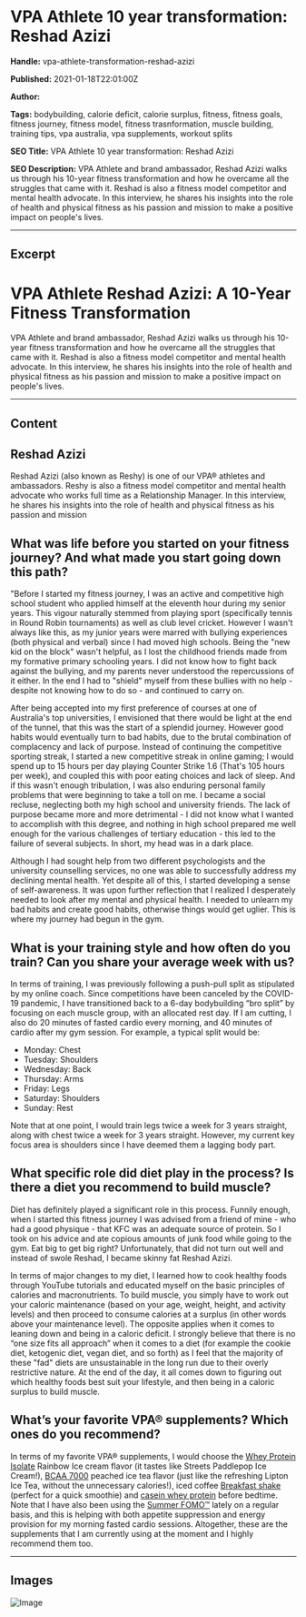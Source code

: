 # VPA Athlete 10 year transformation: Reshad Azizi

**Handle:** vpa-athlete-transformation-reshad-azizi

**Published:** 2021-01-18T22:01:00Z

**Author:**  

**Tags:** bodybuilding, calorie deficit, calorie surplus, fitness, fitness goals, fitness journey, fitness model, fitness trasnformation, muscle building, training tips, vpa australia, vpa supplements, workout splits

**SEO Title:** VPA Athlete 10 year transformation: Reshad Azizi 

**SEO Description:** VPA Athlete and brand ambassador, Reshad Azizi walks us through his 10-year fitness transformation and how he overcame all the struggles that came with it. Reshad is also a fitness model competitor and mental health advocate. In this interview, he shares his insights into the role of health and physical fitness as his passion and mission to make a positive impact on people's lives.

---

## Excerpt

# VPA Athlete Reshad Azizi: A 10-Year Fitness Transformation

VPA Athlete and brand ambassador, Reshad Azizi walks us through his 10-year fitness transformation and how he overcame all the struggles that came with it. Reshad is also a fitness model competitor and mental health advocate. In this interview, he shares his insights into the role of health and physical fitness as his passion and mission to make a positive impact on people's lives.

---

## Content

## Reshad Azizi

Reshad Azizi (also known as Reshy) is one of our VPA® athletes and ambassadors. Reshy is also a fitness model competitor and mental health advocate who works full time as a Relationship Manager. In this interview, he shares his insights into the role of health and physical fitness as his passion and mission

## What was life before you started on your fitness journey? And what made you start going down this path?

"Before I started my fitness journey, I was an active and competitive high school student who applied himself at the eleventh hour during my senior years. This vigour naturally stemmed from playing sport (specifically tennis in Round Robin tournaments) as well as club level cricket. However I wasn't always like this, as my junior years were marred with bullying experiences (both physical and verbal) since I had moved high schools. Being the "new kid on the block" wasn't helpful, as I lost the childhood friends made from my formative primary schooling years. I did not know how to fight back against the bullying, and my parents never understood the repercussions of it either. In the end I had to "shield" myself from these bullies with no help - despite not knowing how to do so - and continued to carry on.

After being accepted into my first preference of courses at one of Australia's top universities, I envisioned that there would be light at the end of the tunnel, that this was the start of a splendid journey. However good habits would eventually turn to bad habits, due to the brutal combination of complacency and lack of purpose. Instead of continuing the competitive sporting streak, I started a new competitive streak in online gaming; I would spend up to 15 hours per day playing Counter Strike 1.6 (That's 105 hours per week), and coupled this with poor eating choices and lack of sleep. And if this wasn't enough tribulation, I was also enduring personal family problems that were beginning to take a toll on me. I became a social recluse, neglecting both my high school and university friends. The lack of purpose became more and more detrimental - I did not know what I wanted to accomplish with this degree, and nothing in high school prepared me well enough for the various challenges of tertiary education - this led to the failure of several subjects. In short, my head was in a dark place.

Although I had sought help from two different psychologists and the university counselling services, no one was able to successfully address my declining mental health. Yet despite all of this, I started developing a sense of self-awareness. It was upon further reflection that I realized I desperately needed to look after my mental and physical health. I needed to unlearn my bad habits and create good habits, otherwise things would get uglier. This is where my journey had begun in the gym.

## What is your training style and how often do you train? Can you share your average week with us?

In terms of training, I was previously following a push-pull split as stipulated by my online coach. Since competitions have been canceled by the COVID-19 pandemic, I have transitioned back to a 6-day bodybuilding “bro split” by focusing on each muscle group, with an allocated rest day. If I am cutting, I also do 20 minutes of fasted cardio every morning, and 40 minutes of cardio after my gym session. For example, a typical split would be:

- Monday: Chest
- Tuesday: Shoulders
- Wednesday: Back
- Thursday: Arms
- Friday: Legs
- Saturday: Shoulders
- Sunday: Rest

Note that at one point, I would train legs twice a week for 3 years straight, along with chest twice a week for 3 years straight. However, my current key focus area is shoulders since I have deemed them a lagging body part.

## What specific role did diet play in the process? Is there a diet you recommend to build muscle?

Diet has definitely played a significant role in this process. Funnily enough, when I started this fitness journey I was advised from a friend of mine - who had a good physique - that KFC was an adequate source of protein. So I took on his advice and ate copious amounts of junk food while going to the gym. Eat big to get big right? Unfortunately, that did not turn out well and instead of swole Reshad, I became skinny fat Reshad Azizi.

In terms of major changes to my diet, I learned how to cook healthy foods through YouTube tutorials and educated myself on the basic principles of calories and macronutrients. To build muscle, you simply have to work out your caloric maintenance (based on your age, weight, height, and activity levels) and then proceed to consume calories at a surplus (in other words above your maintenance level). The opposite applies when it comes to leaning down and being in a caloric deficit. I strongly believe that there is no “one size fits all approach” when it comes to a diet (for example the cookie diet, ketogenic diet, vegan diet, and so forth) as I feel that the majority of these "fad" diets are unsustainable in the long run due to their overly restrictive nature. At the end of the day, it all comes down to figuring out which healthy foods best suit your lifestyle, and then being in a caloric surplus to build muscle.

## What’s your favorite VPA® supplements? Which ones do you recommend?

In terms of my favorite VPA® supplements, I would choose the [Whey Protein Isolate](https://www.vpa.com.au/products/whey-isolate-protein-powder) Rainbow Ice cream flavor (it tastes like Streets Paddlepop Ice Cream!), [BCAA 7000](https://www.vpa.com.au/products/bcaa-7000) peached ice tea flavor (just like the refreshing Lipton Ice Tea, without the unnecessary calories!), iced coffee [Breakfast shake](https://www.vpa.com.au/products/breakfast-shake) (perfect for a quick smoothie) and [casein whey protein](https://www.vpa.com.au/products/micellar-casein) before bedtime. Note that I have also been using the [Summer FOMO™](/products/summer-fomo) lately on a regular basis, and this is helping with both appetite suppression and energy provision for my morning fasted cardio sessions. Altogether, these are the supplements that I am currently using at the moment and I highly recommend them too.

---

## Images

![Image](undefined)

